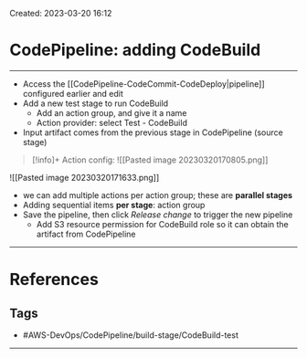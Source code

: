 Created: 2023-03-20 16:12
# CodePipeline: adding CodeBuild
---
- Access the [[CodePipeline-CodeCommit-CodeDeploy|pipeline]] configured earlier and edit
- Add a new test stage to run CodeBuild
	- Add an action group, and give it a name
	- Action provider: select Test - CodeBuild
- Input artifact comes from the previous stage in CodePipeline (source stage)
>[!info]+ Action config:
>![[Pasted image 20230320170805.png]]

![[Pasted image 20230320171633.png]]
- we can add multiple actions per action group; these are **parallel stages**
- Adding sequential items **per stage**: action group 
- Save the pipeline, then click *Release change* to trigger the new pipeline 
	- Add S3 resource permission for CodeBuild role so it can obtain the artifact from CodePipeline
---
# References


## Tags
- #AWS-DevOps/CodePipeline/build-stage/CodeBuild-test  
---
